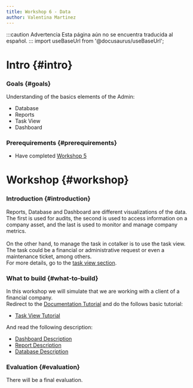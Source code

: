 ```yaml
---
title: Workshop 6 - Data
author: Valentina Martinez
---
```


:::caution Advertencia
Esta página aún no se encuentra traducida al español.
:::
import useBaseUrl from '@docusaurus/useBaseUrl';

# Intro {#intro}

### Goals {#goals}

Understanding of the basics elements of the Admin:
*  Database
*  Reports
*  Task View
*  Dashboard

### Prerequirements {#prerequirements}

* Have completed [Workshop 5](certification_admin_ws5)

# Workshop {#workshop}

### Introduction {#introduction}
Reports, Database and Dashboard are different visualizations of the data. The first is used for audits, the second is used to access information on a company asset, and the last is used to monitor and manage company metrics. <br/><br/>
On the other hand, to manage the task in cotalker is to use the task view. The task could be a financial or administrative request or even a maintenance ticket, among others. <br/> 
For more details, go to the [task view section](/docs/documentation/client/taskview).

### What to build {#what-to-build}
In this workshop we will simulate that we are working with a client of a financial company. <br/>
Redirect to the [Documentation Tutorial](/docs/tutorials/tutorial_overview) and do the follows basic tutorial:
* [Task View Tutorial](/docs/tutorials/basic/tutorial_taskview)

And read the following description:
* [Dashboard Description](/docs/documentation/client/dashboard)
* [Report Description](/docs/documentation/client/reports)
* [Database Description](/docs/documentation/client/database)

### Evaluation {#evaluation}
There will be a final evaluation.

